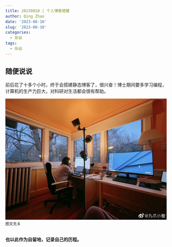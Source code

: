 ```yaml
---
title: 20230810 | 个人博客搭建
author: Qing Zhao
date: '2023-08-10'
slug: '2023-08-10'
categories:
  - 杂谈
tags:
  - 杂谈
---
```



## 随便说说
前后花了十多个小时，终于会搭建静态博客了，很兴奋！博士期间要多学习编程，计算机的生产力巨大，对科研对生活都会很有帮助。

![图文无关](images/终于把房间搞成了自习室.jpg)
`图文无关`  
<br />

**也以此作为自留地，记录自己的历程。**